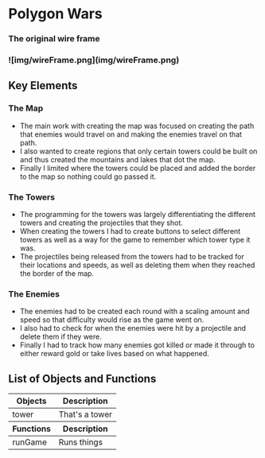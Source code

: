 <h1>Polygon Wars</h1>


<h3>The original wire frame<h3>
![img/wireFrame.png](img/wireFrame.png)

<h2> Key Elements</h2>
  <h3>The Map</h3>
  <ul>
    <li>The main work with creating the map was focused on creating the path that enemies would travel on and making the enemies travel on that path.</li>
    <li>I also wanted to create regions that only certain towers could be built on and thus created the mountains and lakes that dot the map.</li>
    <li>Finally I limited where the towers could be placed and added the border to the map so nothing could go passed it.  </li>
  </ul>
  <h3>The Towers </h3>
  <ul>
    <li>The programming for the towers was largely differentiating the different towers and creating the projectiles that they shot.</li>
    <li>When creating the towers I had to create buttons to select different towers as well as a way for the game to remember which tower type it was.</li>
    <li>The projectiles being released from the towers had to be tracked for their locations and speeds, as well as deleting them when they reached the border of the map.</li>
  </ul>
  <h3>The Enemies </h3>
  <ul>
    <li>The enemies had to be created each round with a scaling amount and speed so that difficulty would rise as the game went on.</li>
    <li>I also had to check for when the enemies were hit by a projectile and delete them if they were.</li>
    <li>Finally I had to track how many enemies got killed or made it through to either reward gold or take lives based on what happened.</li>
  </ul>
<h2> List of Objects and Functions </h2>
  <table>
        <thead>
            <tr>
                <th>Objects</th>
                <th>Description</th>
            </tr>
        </thead>
        <tbody>
          <td>tower</td>
          <td>That's a tower</td>
        </tbody>
        <thead>
            <tr>
                <th>Functions</th>
                <th>Description</th>
            </tr>
        </thead>
        <tbody>
          <td>runGame</td>
          <td>Runs things</td>
        </tbody>
 </table>
